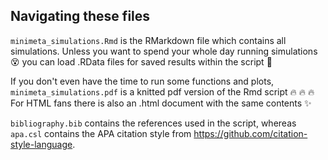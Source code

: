 ## Navigating these files

`minimeta_simulations.Rmd` is the RMarkdown file which contains all simulations. Unless you want to spend your whole day running simulations :dizzy_face:	you can load .RData files for saved results within the script :100:

If you don't even have the time to run some functions and plots, `minimeta_simulations.pdf` is a knitted pdf version of the Rmd script :fire: :fire: :fire: 
For HTML fans there is also an .html document with the same contents :sparkles:

`bibliography.bib` contains the references used in the script, whereas `apa.csl` contains the APA citation style from https://github.com/citation-style-language.
